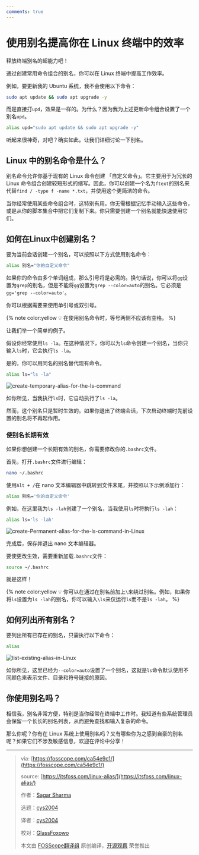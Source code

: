 ```yaml
---
comments: true
---
```


# 使用别名提高你在 Linux 终端中的效率
释放终端别名的超能力吧！

<!-- more -->

通过创建常用命令组合的别名，你可以在 Linux 终端中提高工作效率。

例如，要更新我的 Ubuntu 系统，我不会使用以下命令：

```bash
sudo apt update && sudo apt upgrade -y
```

而是直接打`upd`，效果是一样的。为什么？因为我为上述更新命令组合设置了一个别名`upd`。

```bash
alias upd="sudo apt update && sudo apt upgrade -y"
```

听起来很神奇，对吧？确实如此。让我们详细讨论一下别名。

## Linux 中的别名命令是什么？

别名命令允许你基于现有的 Linux 命令创建 「自定义命令」。它主要用于为冗长的 Linux 命令组合创建较短形式的缩写。因此，你可以创建一个名为`ftext`的别名来代替`find / -type f -name *.txt`，并使用这个更简洁的命令。

当你经常使用某些命令组合时，这特别有用。你无需根据记忆手动输入这些命令，或是从你的脚本集合中把它们复制下来。你只需要创建一个别名就能快速使用它们。

## 如何在Linux中创建别名？

要为当前会话创建一个别名，可以按照以下方式使用别名命令：

```bash
alias 别名="你的自定义命令"
```

如果你的命令由多个单词组成，那么引号将是必需的。换句话说，你可以将`gg`设置为`grep`的别名，但是不能将`gg`设置为`grep --color=auto`的别名。它必须是`gg='grep --color=auto'`。

你可以根据需要来使用单引号或双引号。

{% note color:yellow 💡 在使用别名命令时，等号两侧不应该有空格。 %}

让我们举一个简单的例子。

假设你经常使用`ls -la`。在这种情况下，你可以为`ls`命令创建一个别名，当你只输入`ls`时，它会执行`ls -la`。

是的，你可以用同名的别名替代现有命令。

```bash
alias ls="ls -la"
```

![create-temporary-alias-for-the-ls-command](https://static.fosscope.com/articles_img/2024/04/linux-alias/create-temporary-alias-for-the-ls-command.webp)

如你所见，当我执行`ls`时，它自动执行了`ls -la`。

然而，这个别名只是暂时生效的。如果你退出了终端会话，下次启动终端时先前设置的别名将不再起作用。

### 使别名长期有效

如果你想创建一个长期有效的别名，你需要修改你的`.bashrc`文件。

首先，打开`.bashrc`文件进行编辑：

```bash
nano ~/.bashrc
```

使用`Alt + /`在 nano 文本编辑器中跳转到文件末尾，并按照以下示例添加行：

```bash
alias 别名='你的自定义命令'
```

例如，在这里我为`ls -lah`创建了一个别名，当我使用`ls`时将执行`ls -lah`：

```bash
alias ls='ls -lah'
```

![create-Permanent-alias-for-the-ls-command-in-Linux](https://static.fosscope.com/articles_img/2024/04/linux-alias/create-Permanent-alias-for-the-ls-command-in-Linux.webp)

完成后，保存并退出 nano 文本编辑器。

要使更改生效，需要重新加载`.bashrc`文件：

```bash
source ~/.bashrc
```

就是这样！

{% note color:yellow 💡 你可以在通过在别名前加上`\`来绕过别名。例如，如果你将`ls`设置为`ls -lah`的别名，你可以输入`\ls`来仅运行`ls`而不是`ls -lah`。 %}

## 如何列出所有别名？

要列出所有已存在的别名，只需执行以下命令：

```bash
alias
```

![list-existing-alias-in-Linux](https://static.fosscope.com/articles_img/2024/04/linux-alias/list-existing-alias-in-Linux.webp)

如你所见，这里已经为`--color=auto`设置了一个别名，这就是`ls`命令默认使用不同颜色来表示文件、目录和符号链接的原因。

## 你使用别名吗？

相信我，别名非常方便，特别是当你经常在终端中工作时。我知道有些系统管理员会保留一个长长的别名列表，从而避免查找和输入复杂的命令。

那么你呢？你有在 Linux 系统上使用别名吗？又有哪些你为之感到自豪的别名呢？如果它们不涉及敏感信息，欢迎在评论中分享！

---
>via: [https://fosscope.com/ca54e9c1/](https://fosscope.com/ca54e9c1/)
>
>source: [https://itsfoss.com/linux-alias/](https://itsfoss.com/linux-alias/)
>
>作者：[Sagar Sharma](https://itsfoss.com/author/sagar/)
>
>选题：[cys2004](https://github.com/cys2004)
>
>译者：[cys2004](https://github.com/cys2004)
>
>校对：[GlassFoxowo](https://github.com/GlassFoxowo-Dev)
>
>本文由 [FOSScope翻译组](https://github.com/FOSScope/TranslateProject) 原创编译，[开源观察](https://fosscope.com/) 荣誉推出
